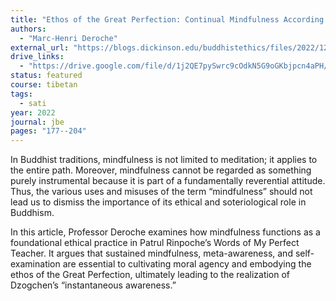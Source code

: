 ```yaml
---
title: "Ethos of the Great Perfection: Continual Mindfulness According to Patrul’s Foundational Manual"
authors:
  - "Marc-Henri Deroche"
external_url: "https://blogs.dickinson.edu/buddhistethics/files/2022/12/Patrul_22.pdf"
drive_links:
  - "https://drive.google.com/file/d/1j2QE7pySwrc9cOdkN5G9oGKbjpcn4aPH/view?usp=drive_link"
status: featured
course: tibetan
tags:
  - sati
year: 2022
journal: jbe
pages: "177--204"
---
```


In Buddhist traditions, mindfulness is not limited to meditation; it applies to the
entire path. Moreover, mindfulness cannot be regarded as something
purely instrumental because it is part of a fundamentally reverential attitude. Thus, the various uses and misuses of the term “mindfulness” should
not lead us to dismiss the importance of its ethical and soteriological role
in Buddhism. 

In this article, Professor Deroche examines how mindfulness functions as a foundational ethical practice in Patrul Rinpoche’s Words of My Perfect Teacher. It argues that sustained mindfulness, meta-awareness, and self-examination are essential to cultivating moral agency and embodying the ethos of the Great Perfection, ultimately leading to the realization of Dzogchen’s “instantaneous awareness.”
